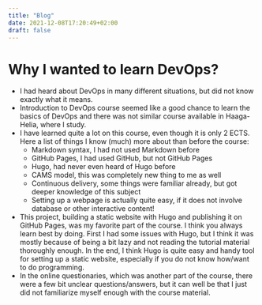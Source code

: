 ```yaml
---
title: "Blog"
date: 2021-12-08T17:20:49+02:00
draft: false
---
```

# Why I wanted to learn DevOps?

* I had heard about DevOps in many different situations, but did not know exactly what it means.
* Introduction to DevOps course seemed like a good chance to learn the basics of DevOps and there was not similar course available in Haaga-Helia, where I study.
* I have learned quite a lot on this course, even though it is only 2 ECTS. Here a list of things I know (much) more about than before the course:
	* Markdown syntax, I had not used Markdown before
	* GitHub Pages, I had used GitHub, but not GitHub Pages
	* Hugo, had never even heard of Hugo before
	* CAMS model, this was completely new thing to me as well
	* Continuous delivery, some things were familiar already, but got deeper knowledge of this subject
	* Setting up a webpage is actually quite easy, if it does not involve database or other interactive content!
* This project, building a static website with Hugo and publishing it on GitHub Pages, was my favorite part of the course. I think you always learn best by doing. First I had some issues with Hugo, but I think it was mostly because of being a bit lazy and not reading the tutorial material thoroughly enough. In the end, I think Hugo is quite easy and handy tool for setting up a static website, especially if you do not know how/want to do programming.
* In the online questionaries, which was another part of the course, there were a few bit unclear questions/answers, but it can well be that I just did not familiarize myself enough with the course material.

